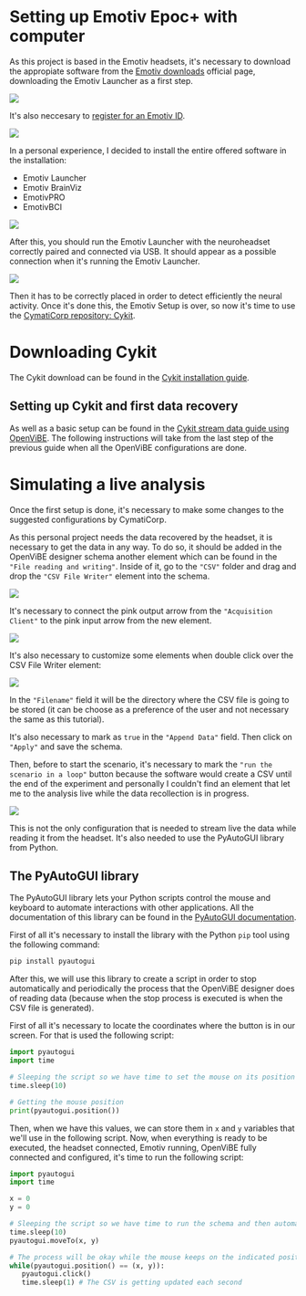# Setting up Emotiv Epoc+ with computer

As this project is based in the Emotiv headsets, it's necessary to download the appropiate software from the [Emotiv downloads](https://www.emotiv.com/emotiv-launcher/) official page, downloading the Emotiv Launcher as a first step.

![](/01-doc/02-concepts/img/1.png)

It's also neccesary to [register for an Emotiv ID](https://www.emotiv.com/my-account/).

![](/01-doc/02-concepts/img/2.png)

In a personal experience, I decided to install the entire offered software in the installation:

- Emotiv Launcher
- Emotiv BrainViz
- EmotivPRO
- EmotivBCI

![](/01-doc/02-concepts/img/3.png)

After this, you should run the Emotiv Launcher with the neuroheadset correctly paired and connected via USB. It should appear as a possible connection when it's running the Emotiv Launcher.

![](/01-doc/02-concepts/img/4.png)

Then it has to be correctly placed in order to detect efficiently the neural activity. Once it's done this, the Emotiv Setup is over, so now it's time to use the [CymatiCorp repository: Cykit](https://github.com/CymatiCorp/CyKit).

# Downloading Cykit

The Cykit download can be found in the [Cykit installation guide](https://github.com/CymatiCorp/CyKit/wiki/How-to-Install-CyKIT).

## Setting up Cykit and first data recovery

As well as a basic setup can be found in the [Cykit stream data guide using OpenViBE](https://github.com/CymatiCorp/CyKit/wiki/How-to-Stream-Data-to-OpenViBE). The following instructions will take from the last step of the previous guide when all the OpenViBE configurations are done.

# Simulating a live analysis

Once the first setup is done, it's necessary to make some changes to the suggested configurations by CymatiCorp.

As this personal project needs the data recovered by the headset, it is necessary to get the data in any way. To do so, it should be added in the OpenViBE designer schema another element which can be found in the ```"File reading and writing"```. Inside of it, go to the ```"CSV"``` folder and drag and drop the ```"CSV File Writer"``` element into the schema.

![](/01-doc/02-concepts/img/5.png)

It's necessary to connect the pink output arrow from the ```"Acquisition Client"``` to the pink input arrow from the new element.

![](/01-doc/02-concepts/img/6.png)

It's also necessary to customize some elements when double click over the CSV File Writer element:

![](/01-doc/02-concepts/img/7.png)

In the ```"Filename"``` field it will be the directory where the CSV file is going to be stored (it can be choose as a preference of the user and not necessary the same as this tutorial).

It's also necessary to mark as ```true``` in the ```"Append Data"``` field. Then click on ```"Apply"``` and save the schema.

Then, before to start the scenario, it's necessary to mark the ```"run the scenario in a loop"``` button because the software would create a CSV until the end of the experiment and personally I couldn't find an element that let me to the analysis live while the data recollection is in progress.

![](/01-doc/02-concepts/img/8.png)

This is not the only configuration that is needed to stream live the data while reading it from the headset. It's also needed to use the PyAutoGUI library from Python.

## The PyAutoGUI library

The PyAutoGUI library lets your Python scripts control the mouse and keyboard to automate interactions with other applications. All the documentation of this library can be found in the [PyAutoGUI documentation](https://pyautogui.readthedocs.io/en/latest/).

First of all it's necessary to install the library with the Python ```pip``` tool using the following command:

```bash
pip install pyautogui
```

After this, we will use this library to create a script in order to stop automatically and periodically the process that the OpenViBE designer does of reading data (because when the stop process is executed is when the CSV file is generated).

First of all it's necessary to locate the coordinates where the button is in our screen. For that is used the following script:

```python
import pyautogui
import time

# Sleeping the script so we have time to set the mouse on its position
time.sleep(10)

# Getting the mouse position
print(pyautogui.position())
```

Then, when we have this values, we can store them in ```x``` and ```y``` variables that we'll use in the following script. Now, when everything is ready to be executed, the headset connected, Emotiv running, OpenViBE fully connected and configured, it's time to run the following script:

```python
import pyautogui
import time

x = 0
y = 0

# Sleeping the script so we have time to run the schema and then automatically moves to the indicated position
time.sleep(10)
pyautogui.moveTo(x, y)

# The process will be okay while the mouse keeps on the indicated position 
while(pyautogui.position() == (x, y)):
   pyautogui.click()
   time.sleep(1) # The CSV is getting updated each second
```